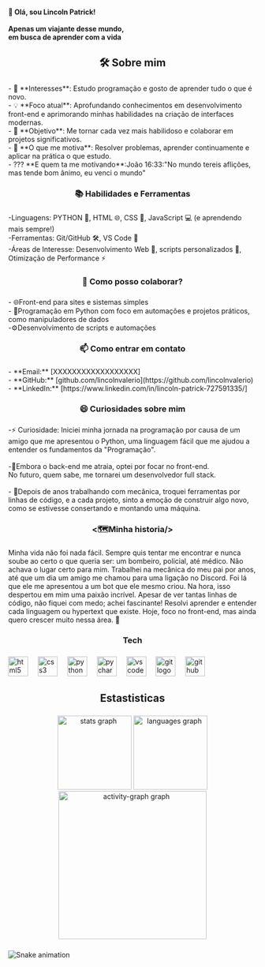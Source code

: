 <h4 align="left">👋 Olá, sou Lincoln Patrick!  <br><br>Apenas um viajante desse mundo,<br>em busca de aprender com a vida</h4>

###

<h2 align="center">🛠️ Sobre mim</h2>

###

<p align="left">- 🔎 **Interesses**: Estudo programação e gosto de aprender tudo o que é novo.  <br>- 💡 **Foco atual**: Aprofundando conhecimentos em desenvolvimento front-end e aprimorando minhas habilidades na criação de interfaces modernas.<br>- 🚀 **Objetivo**: Me tornar cada vez mais habilidoso e colaborar em projetos significativos.  <br>- 🎯 **O que me motiva**: Resolver problemas, aprender continuamente e aplicar na prática o que estudo.  <br>- ??? **E quem ta me motivando**:João 16:33:"No mundo tereis aflições, mas tende bom ânimo, eu venci o mundo"</p>

###

<h3 align="center">📚 Habilidades e Ferramentas</h3>

###

<p align="left">-Linguagens: PYTHON 🐍, HTML 🌐, CSS 🎨, JavaScript 💻 (e aprendendo mais sempre!)<br>-Ferramentas: Git/GitHub 🛠️, VS Code 💼<br>-Áreas de Interesse: Desenvolvimento Web 🌟, scripts personalizados 📜, Otimização de Performance ⚡</p>

###

<h3 align="center">🤝 Como posso colaborar?</h3>

###

<p align="left">- 🌐Front-end para sites e sistemas simples <br>- 🐍Programação em Python com foco em automações e projetos práticos,  como manipuladores de dados<br>-⚙️Desenvolvimento de scripts e automações</p>

###

<h3 align="center">📫 Como entrar em contato</h3>

###

<p align="left">- **Email:** [XXXXXXXXXXXXXXXXXX]  <br>- **GitHub:** [github.com/lincolnvalerio](https://github.com/lincolnvalerio)  <br>- **LinkedIn:** [https://www.linkedin.com/in/lincoln-patrick-727591335/]</p>

###

<h3 align="center">😄 Curiosidades  sobre mim</h3>

###

<p align="left">-⚡ Curiosidade: Iniciei minha jornada na programação por causa de um amigo que me apresentou o Python, uma linguagem fácil que me ajudou a entender os fundamentos da "Programação".<br><br>-🌟Embora o back-end me atraia, optei por focar no front-end.<br>No futuro, quem sabe, me tornarei um desenvolvedor full stack.<br><br>- 🔧Depois de anos trabalhando com mecânica, troquei ferramentas por linhas de código, e a cada projeto, sinto a emoção de construir algo novo, como se estivesse consertando e montando uma máquina.</p>

###

<h3 align="center"><🗺️Minha historia/></h3>

###

<p align="left">Minha vida não foi nada fácil. Sempre quis tentar me encontrar e nunca soube ao certo o que queria ser: um bombeiro, policial, até médico. Não achava o lugar certo para mim. Trabalhei na mecânica do meu pai por anos, até que um dia um amigo me chamou para uma ligação no Discord. Foi lá que ele me apresentou a um bot que ele mesmo criou. Na hora, isso despertou em mim uma paixão incrível. Apesar de ver tantas linhas de código, não fiquei com medo; achei fascinante! Resolvi aprender e entender cada linguagem ou hypertext que existe. Hoje, foco no front-end, mas ainda quero crescer muito nessa área. 🚀</p>

###

<h3 align="center">Tech</h3>

###

<div align="left">
  <img src="https://cdn.jsdelivr.net/gh/devicons/devicon/icons/html5/html5-plain-wordmark.svg" height="40" alt="html5 logo"  />
  <img width="12" />
  <img src="https://cdn.jsdelivr.net/gh/devicons/devicon/icons/css3/css3-plain-wordmark.svg" height="40" alt="css3 logo"  />
  <img width="12" />
  <img src="https://cdn.jsdelivr.net/gh/devicons/devicon/icons/python/python-original.svg" height="40" alt="python logo"  />
  <img width="12" />
  <img src="https://cdn.jsdelivr.net/gh/devicons/devicon/icons/pycharm/pycharm-original.svg" height="40" alt="pycharm logo"  />
  <img width="12" />
  <img src="https://cdn.jsdelivr.net/gh/devicons/devicon/icons/vscode/vscode-original.svg" height="40" alt="vscode logo"  />
  <img width="12" />
  <img src="https://cdn.jsdelivr.net/gh/devicons/devicon/icons/git/git-original.svg" height="40" alt="git logo"  />
  <img width="12" />
  <img src="https://cdn.jsdelivr.net/gh/devicons/devicon/icons/github/github-original.svg" height="40" alt="github logo"  />
</div>

###

<h2 align="center">Estastisticas</h2>

###

<div align="center">
  <img src="https://github-readme-stats.vercel.app/api?username=lincolnvalerio&hide_title=false&hide_rank=false&show_icons=true&include_all_commits=true&count_private=true&disable_animations=false&theme=midnight-purple&locale=pt-br&hide_border=false&order=1" height="150" alt="stats graph"  />
  <img src="https://github-readme-stats.vercel.app/api/top-langs?username=lincolnvalerio&locale=pt-br&hide_title=false&layout=compact&card_width=320&langs_count=5&theme=midnight-purple&hide_border=false&order=2" height="150" alt="languages graph"  />
  <img src="https://github-readme-activity-graph.vercel.app/graph?username=lincolnvalerio&radius=16&theme=modern-lilac&area=true&order=5&hide_border=false&hide_title=true" height="300" alt="activity-graph graph"  />
</div>

###

<img src="https://raw.githubusercontent.com/lincolnvalerio/output/snake.svg" alt="Snake animation" />

###
